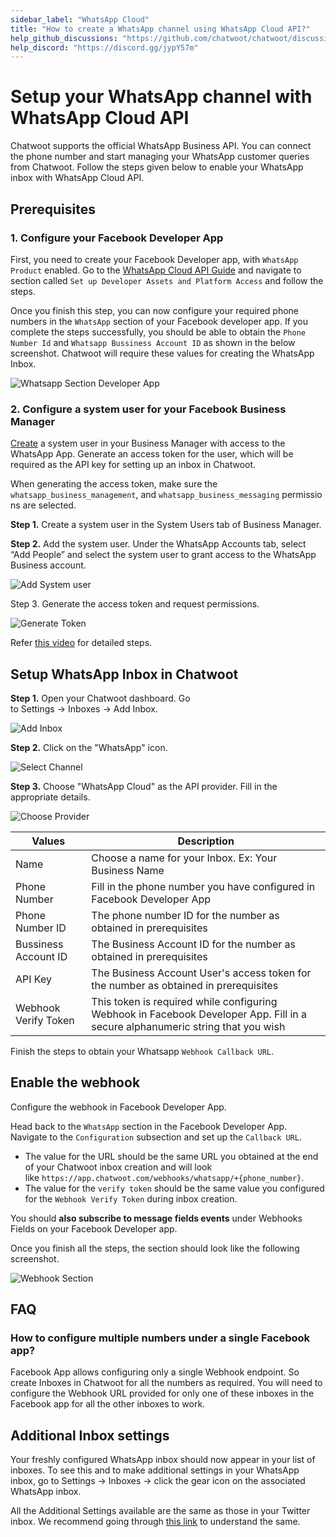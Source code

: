 ```yaml
---
sidebar_label: "WhatsApp Cloud"
title: "How to create a WhatsApp channel using WhatsApp Cloud API?"
help_github_discussions: "https://github.com/chatwoot/chatwoot/discussions/5092"
help_discord: "https://discord.gg/jypY57m"
---
```


# Setup your WhatsApp channel with WhatsApp Cloud API

Chatwoot supports the official WhatsApp Business API. You can connect the phone number and start managing your WhatsApp customer queries from Chatwoot. Follow the steps given below to enable your WhatsApp inbox with WhatsApp Cloud API.

## Prerequisites

### 1. **Configure your Facebook Developer App**

First, you need to  create your Facebook Developer app, with `WhatsApp Product` enabled. Go to the [WhatsApp Cloud API Guide](https://developers.facebook.com/docs/whatsapp/cloud-api/get-started) and navigate to section called `Set up Developer Assets and Platform Access` and follow the steps.

Once you finish this step, you can now configure your required phone numbers in the `WhatsApp` section of your Facebook developer app. If you complete the steps successfully, you should be able to obtain the `Phone Number Id` and `Whatsapp Bussiness Account ID` as shown in the below screenshot. Chatwoot will require these values for creating the WhatsApp Inbox.

![Whatsapp Section Developer App](../images/whatsapp/whatsapp-cloud/meta-developers-dashboard.png)

### 2. Configure a system user for your Facebook Business Manager

[Create](https://www.facebook.com/business/help/503306463479099?id=2190812977867143) a system user in your Business Manager with access to the WhatsApp App. Generate an access token for the user, which will be required as the API key for setting up an inbox in Chatwoot.

When generating the access token, make sure the `whatsapp_business_management`, and `whatsapp_business_messaging` permissions are selected.

**Step 1.** Create a system user in the System Users tab of Business Manager.

**Step 2.** Add the system user. Under the WhatsApp Accounts tab, select “Add People” and select the system user to grant access to the WhatsApp Business account.

![Add System user](../images/whatsapp/whatsapp-cloud/meta-business-settings.png)


Step 3. Generate the access token and request permissions.

![Generate Token](../images/whatsapp/whatsapp-cloud/meta.png)


Refer [this video](https://www.youtube.com/watch?v=gqiBzFlF44c) for detailed steps.

## Setup WhatsApp Inbox in Chatwoot

**Step 1.** Open your Chatwoot dashboard. Go to Settings → Inboxes → Add Inbox.

![Add Inbox](../images/whatsapp/whatsapp-cloud/adding-inbox-in-chatwoot.png)

**Step 2.** Click on the "WhatsApp" icon.

![Select Channel](../images/whatsapp/whatsapp-cloud/channel-select.png)

**Step 3.** Choose "WhatsApp Cloud" as the API provider. Fill in the appropriate details.

![Choose Provider](../images/whatsapp/whatsapp-cloud/choose-provider.png)

| Values        | Description |
| --------------- | --------------- |
| Name | Choose a name for your Inbox. Ex: Your Business Name             |
| Phone Number   | Fill in the phone number you have configured in Facebook Developer App              |
| Phone Number ID      | The phone number ID for the number as obtained in prerequisites              |
| Bussiness Account ID    | The Business Account ID for the number as obtained in prerequisites             |
| API Key  | The Business Account User's access token for the number as obtained in prerequisites            |
| Webhook Verify Token | This token is required while configuring Webhook in Facebook Developer App. Fill in a secure alphanumeric string that you wish  |


Finish the steps to obtain your Whatsapp `Webhook Callback URL`.

## Enable the webhook

Configure the webhook in Facebook Developer App. 

Head back to the `WhatsApp` section in the Facebook Developer App. Navigate to the `Configuration` subsection and set up the `Callback URL`.

- The value for the URL should be the same URL you obtained at the end of your Chatwoot inbox creation and will look like `https://app.chatwoot.com/webhooks/whatsapp/+{phone_number}`.
- The value for the `verify token` should be the same value you configured for the `Webhook Verify Token` during inbox creation.

You should **also subscribe to message fields events** under Webhooks Fields on your Facebook Developer app. 

Once you finish all the steps, the section should look like the following screenshot.

![Webhook Section](../images/whatsapp/whatsapp-cloud/enabling-webhook.png)

## FAQ

### How to configure multiple numbers under a single Facebook app?

Facebook App allows configuring only a single Webhook endpoint. So create Inboxes in Chatwoot for all the numbers as required. You will need to configure the Webhook URL provided for only one of these inboxes in the Facebook app for all the other inboxes to work.

## Additional Inbox settings

Your freshly configured WhatsApp inbox should now appear in your list of inboxes. To see this and to make additional settings in your WhatsApp inbox, go to Settings → Inboxes → click the gear icon on the associated WhatsApp inbox. 

All the Additional Settings available are the same as those in your Twitter inbox. We recommend going through [this link](/docs/product/channels/twitter#additional-inbox-settings) to understand the same.
